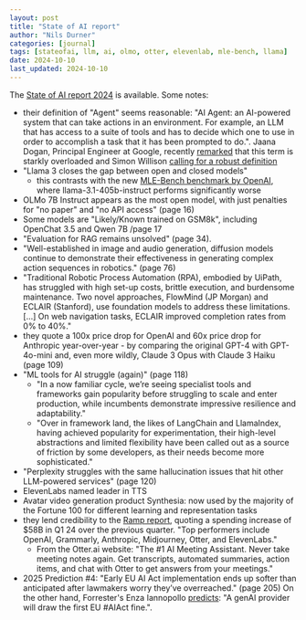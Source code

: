 ```yaml
---
layout: post
title: "State of AI report"
author: "Nils Durner"
categories: [journal]
tags: [stateofai, llm, ai, olmo, otter, elevenlab, mle-bench, llama]
date: 2024-10-10
last_updated: 2024-10-10
---
```


The [State of AI report 2024](https://www.stateof.ai) is available. Some notes:
* their definition of "Agent" seems reasonable: "AI Agent: an AI-powered system that can take actions in an environment. For example, an LLM that has access to a suite of tools and has to decide which one to use in order to accomplish a task that it has been prompted to do.". Jaana Dogan, Principal Engineer at Google, recently [remarked](https://x.com/rakyll/status/1837164761362133057) that this term is starkly overloaded and Simon Willison [calling for a robust definition](https://x.com/simonw/status/1843290729260703801)
* "Llama 3 closes the gap between open and closed models"
    * this contrasts with the new [MLE-Bench benchmark by OpenAI](https://arxiv.org/pdf/2410.07095), where llama-3.1-405b-instruct performs significantly worse 
* OLMo 7B Instruct appears as the most open model, with just penalties for "no paper" and "no API access" (page 16)
* Some models are "Likely/Known trained on GSM8k", including OpenChat 3.5 and Qwen 7B /page 17
* "Evaluation for RAG remains unsolved" (page 34).
* "Well-established in image and audio generation, diffusion models continue to demonstrate their effectiveness in generating complex action sequences in robotics." (page 76)
* "Traditional Robotic Process Automation (RPA), embodied by UiPath, has struggled with high set-up costs, brittle execution, and burdensome maintenance. Two novel approaches, FlowMind (JP Morgan) and ECLAIR (Stanford), use foundation models to address these limitations. [...] On web navigation tasks, ECLAIR improved completion rates from 0% to 40%."
* they quote a 100x price drop for OpenAI and 60x price drop for Anthropic year-over-year - by comparing the original GPT-4 with GPT-4o-mini and, even more wildly, Claude 3 Opus with Claude 3 Haiku (page 109)
* "ML tools for AI struggle (again)" (page 118)
    * "In a now familiar cycle, we’re seeing specialist tools and frameworks gain popularity before struggling to scale and enter production, while incumbents demonstrate impressive resilience and adaptability."
    * "Over in framework land, the likes of LangChain and LlamaIndex, having achieved popularity for experimentation, their high-level abstractions and limited flexibility have been called out as a source of friction by some developers, as their needs become more sophisticated."
* "Perplexity struggles with the same hallucination issues that hit other LLM-powered services" (page 120)
* ElevenLabs named leader in TTS
* Avatar video generation product Synthesia: now used by the majority of the Fortune 100 for different learning and representation tasks
* they lend credibility to the [Ramp report](corporate-ai-spending), quoting a spending increase of $58B in Q1 24 over the previous quarter. "Top performers include OpenAI, Grammarly, Anthropic, Midjourney, Otter, and ElevenLabs."
    * From the Otter.ai website: "The #1 AI Meeting Assistant. Never take meeting notes again. Get transcripts, automated summaries, action items, and chat with Otter to get answers from your meetings."
* 2025 Prediction #4: "Early EU AI Act implementation ends up softer than anticipated after lawmakers worry they’ve overreached." (page 205) On the other hand, Forrester's Enza Iannopollo [predicts](https://www.linkedin.com/posts/joerglenz_aiact-forrtech-forrester-ugcPost-7250168499413663745-jEIv): "A genAI provider will draw the first EU #AIAct fine.".
